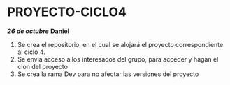 # PROYECTO-CICLO4

***26 de octubre***
**Daniel**
1. Se crea el repositorio, en el cual se alojará el proyecto correspondiente al ciclo 4.
2. Se envia acceso a los interesados del grupo, para acceder y hagan el clon del proyecto
3. Se crea la rama Dev para no afectar las versiones del proyecto
